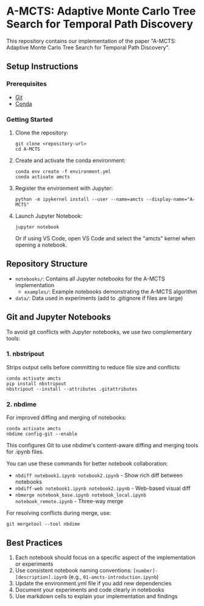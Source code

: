 # A-MCTS: Adaptive Monte Carlo Tree Search for Temporal Path Discovery

This repository contains our implementation of the paper "A-MCTS: Adaptive Monte Carlo Tree Search for Temporal Path Discovery".

## Setup Instructions

### Prerequisites

- [Git](https://git-scm.com/downloads)
- [Conda](https://docs.conda.io/en/latest/miniconda.html)

### Getting Started

1. Clone the repository:
   ```
   git clone <repository-url>
   cd A-MCTS
   ```

2. Create and activate the conda environment:
   ```
   conda env create -f environment.yml
   conda activate amcts
   ```

3. Register the environment with Jupyter:
   ```
   python -m ipykernel install --user --name=amcts --display-name="A-MCTS"
   ```

4. Launch Jupyter Notebook:
   ```
   jupyter notebook
   ```
   Or if using VS Code, open VS Code and select the "amcts" kernel when opening a notebook.

## Repository Structure

- `notebooks/`: Contains all Jupyter notebooks for the A-MCTS implementation
  - `examples/`: Example notebooks demonstrating the A-MCTS algorithm
- `data/`: Data used in experiments (add to .gitignore if files are large)

## Git and Jupyter Notebooks

To avoid git conflicts with Jupyter notebooks, we use two complementary tools:

### 1. nbstripout

Strips output cells before committing to reduce file size and conflicts:

```
conda activate amcts
pip install nbstripout
nbstripout --install --attributes .gitattributes
```

### 2. nbdime

For improved diffing and merging of notebooks:

```
conda activate amcts
nbdime config-git --enable
```

This configures Git to use nbdime's content-aware diffing and merging tools for .ipynb files.

You can use these commands for better notebook collaboration:
- `nbdiff notebook1.ipynb notebook2.ipynb` - Show rich diff between notebooks
- `nbdiff-web notebook1.ipynb notebook2.ipynb` - Web-based visual diff
- `nbmerge notebook_base.ipynb notebook_local.ipynb notebook_remote.ipynb` - Three-way merge

For resolving conflicts during merge, use:
```
git mergetool --tool nbdime
```

## Best Practices

1. Each notebook should focus on a specific aspect of the implementation or experiments
2. Use consistent notebook naming conventions: `[number]-[description].ipynb` (e.g., `01-amcts-introduction.ipynb`)
3. Update the environment.yml file if you add new dependencies
4. Document your experiments and code clearly in notebooks
5. Use markdown cells to explain your implementation and findings